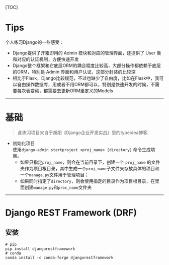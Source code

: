 [TOC]


# Tips

个人练习Django的一些感受：
+ Django提供了开箱即用的 Admin 模块和对应的管理界面，还提供了 User 类和对应的认证机制，方便快速开发
+ Django整个框架和它底层ORM的耦合程度比较高，大部分操作都依赖于底层的ORM，特别是 Admin 界面和用户认证，这部分封装的比较深
+ 相比于Flask，Django比较规范，不过也缺少了自由度，比如在Flask中，我可以自由操作数据库，用或者不用ORM都可以，特别是快速开发的时候，不需要每次表变动，都需要去更新ORM里定义的Models

---

# 基础

> 此练习项目来自于胡阳《Django企业开发实战》里的typeidea博客.

+ 初始化项目   
使用`django-admin startproject <proj_name> [directory]` 命令生成项目。   
  + 如果只指定`proj_name`，则会在当前目录下，创建一个 `proj_name` 的文件夹作为项目根目录，其中生成一个`proj_name`子文件夹存放具体的项目和一个`manage.py`文件用于管理项目；    
  + 如果同时指定了`directory`，则会使用指定的目录作为项目根目录，在里面创建`manage.py`和`proc_name`文件夹

---

# Django REST Framework (DRF)

## 安装

```shell
# pip
pip install djangorestframework
# conda
conda install -c conda-forge djangorestframework
```
